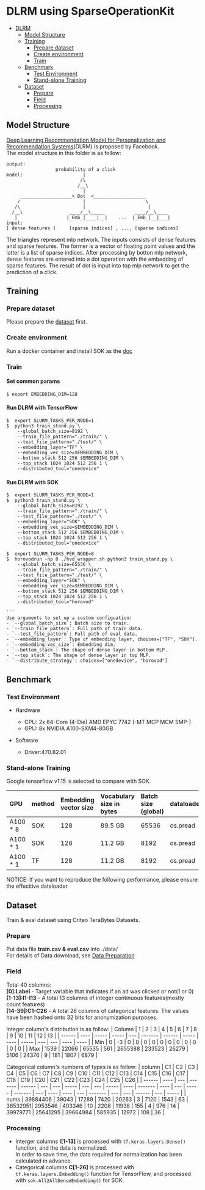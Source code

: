 # DLRM using SparseOperationKit #
- [DLRM](#dlrm)
  - [Model Structure](#model-structure)
  - [Training](#training)
    - [Prepare dataset](#prepare-dataset)
    - [Create environment](#create-environment)
    - [Train](#train)
  - [Benchmark](#benchmark)
    - [Test Environment](#test-environment)
    - [Stand-alone Training](#stand-alone-training)
  - [Dataset](#dataset)
    - [Prepare](#prepare)
    - [Field](#field)
    - [Processing](#processing)


## Model Structure
[Deep Learning Recommendation Model for Personalization and Recommendation Systems](https://github.com/facebookresearch/dlrm)(DLRM) is proposed by Facebook.  
The model structure in this folder is as follow:
```
output:
                  probability of a click
model:                      |
                           /\
                          /__\
                            |
     ___________________> Dot  <___________________
    /                       |                      \
   /\                       |                       |
  /__\                 ____/__\_____           ____/__\____
   |                  |_Emb_|____|__|    ...  |_Emb_|__|___|
input:
[ dense features ]     [sparse indices] , ..., [sparse indices]
```
The triangles represent mlp network. The inputs consists of dense features and sparse features. The former is a vector of floating point values and the latter is a list of sparse indices. After processing by botton mlp network, dense features are entered into a dot operation with the embedding of sparse features. The result of dot is input into top mlp network to get the prediction of a click.

## Training
### Prepare dataset

Please prepare the [dataset](#prepare) first.

### Create environment

Run a docker container and install SOK as the [doc](../../sparse_operation_kit/ReadMe.md)

### Train  
#### Set common params ###
```shell
$ export EMBEDDING_DIM=128
```

#### Run DLRM with TensorFlow 

```shell
$  export SLURM_TASKS_PER_NODE=1
$  python3 train_stand.py \
    --global_batch_size=8192 \
    --train_file_pattern="./train/" \
    --test_file_pattern="./test/" \
    --embedding_layer="TF" \
    --embedding_vec_size=$EMBEDDING_DIM \
    --bottom_stack 512 256 $EMBEDDING_DIM \
    --top_stack 1024 1024 512 256 1 \
    --distributed_tool="onedevice" 
```
#### Run DLRM with SOK
    
```shell
$  export SLURM_TASKS_PER_NODE=1
$  python3 train_stand.py \
    --global_batch_size=8192 \
    --train_file_pattern="./train/" \
    --test_file_pattern="./test/" \
    --embedding_layer="SOK" \
    --embedding_vec_size=$EMBEDDING_DIM \
    --bottom_stack 512 256 $EMBEDDING_DIM \
    --top_stack 1024 1024 512 256 1 \
    --distributed_tool="onedevice" 
```
```shell
$  export SLURM_TASKS_PER_NODE=8
$  horovodrun -np 8 ./hvd_wrapper.sh python3 train_stand.py \
    --global_batch_size=65536 \
    --train_file_pattern="./train/" \
    --test_file_pattern="./test/" \
    --embedding_layer="SOK" \
    --embedding_vec_size=$EMBEDDING_DIM \
    --bottom_stack 512 256 $EMBEDDING_DIM \
    --top_stack 1024 1024 512 256 1 \
    --distributed_tool="horovod" 
```
    ```
    Use arguments to set up a custom configuation:
    - `--global_batch_size`: Batch size to train. 
    - `--train_file_pattern`: Full path of train data.
    - `--test_file_pattern`: Full path of eval data.
    - `--embedding_layer`: Type of embedding layer, choices=["TF", "SOK"].
    - `--embedding_vec_size`: Embedding dim.
    - `--bottom_stack`: The shape of dense layer in bottom MLP.
    - `--top_stack`: The shape of dense layer in top MLP.
    - `--distribute_strategy`: choices=["onedevice", "horovod"]

## Benchmark
### Test Environment
- Hardware 
  - CPU: 2x 64-Core (4-Die) AMD EPYC 7742 (-MT MCP MCM SMP-)          
  - GPU: 8x NVIDIA A100-SXM4-80GB

- Software
  - Driver:470.82.01      

### Stand-alone Training 
Google tensorflow v1.15 is selected to compare with SOK.

|GPU|method|Embedding vector size|Vocabulary size in bytes|Batch size (global)|dataloader|Data format|Dense optimizer|Embedding optimizer|time(ms) / iteration|
|:----|:----|:----|:----|:----|:----|:----|:----|:----|:----|
|A100 * 8|SOK|128|89.5 GB|65536|os.pread|bin|SGD|SGD|12.09|
|A100 * 1|SOK|128|11.2 GB|8192|os.pread|bin|SGD|SGD|8.31|
|A100 * 1|TF|128|11.2 GB|8192|os.pread|bin|SGD|SGD|10.16|

NOTICE: If you want to reproduce the following performance, please ensure the effecitive dataloader.

## Dataset
Train & eval dataset using Criteo TeraBytes Datasets.
### Prepare
Put data file **train.csv & eval.csv** into ./data/    
For details of Data download, see [Data Preparation](data/ReadMe.md)

### Field
Total 40 columns:  
**[0]:Label** - Target variable that indicates if an ad was clicked or not(1 or 0)  
**[1-13]:I1-I13** - A total 13 columns of integer continuous features(mostly count features)  
**[14-39]:C1-C26** - A total 26 columns of categorical features. The values have been hashed onto 32 bits for anonymization purposes.

Integer column's distribution is as follow:
| Column | 1    | 2     | 3     | 4   | 5       | 6      | 7     | 8    | 9     | 10  | 11  | 12   | 13   |
| ------ | ---- | ----- | ----- | --- | ------- | ------ | ----- | ---- | ----- | --- | --- | ---- | ---- |
| Min    | 0    | -3    | 0     | 0   | 0       | 0      | 0     | 0    | 0     | 0   | 0   | 0    | 0    |
| Max    | 1539 | 22066 | 65535 | 561 | 2655388 | 233523 | 26279 | 5106 | 24376 | 9   | 181 | 1807 | 6879 |

Categorical column's numbers of types is as follow:
| column | C1   | C2  | C3      | C4     | C5  | C6  | C7    | C8  | C9  | C10   | C11  | C12     | C13  | C14 | C15   | C16     | C17 | C18  | C19  | C20 | C21     | C22 | C23 | C24    | C25 | C26   |
| ------ | ---- | --- | ------- | ------ | --- | --- | ----- | --- | --- | ----- | ---- | ------- | ---- | --- | ----- | ------- | --- | ---- | ---- | --- | ------- | --- | --- | ------ | --- | ----- |
| nums   | 39884406 | 39043 | 17289 | 7420 | 20263 | 3  | 7120 | 1543 | 63   | 38532951| 2953546 | 403346 | 10 | 2208  | 11938 | 155 | 4  | 976 | 14 | 39979771  | 25641295 | 39664984 | 585935  | 12972 | 108  | 36 |

### Processing
- Interger columns **I[1-13]** is processed with `tf.keras.layers.Dense()` function, and the data is normalized.  
    In order to save time, the data required for normalization has been calculated in advance.
- Categorical columns **C[1-26]** is processed with `tf.keras.layers.Embedding()` function for TensorFlow, and processed with `sok.All2AllDenseEmbedding()` for SOK.


